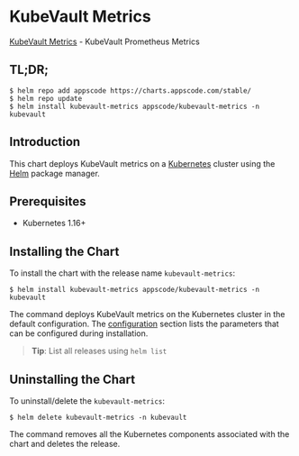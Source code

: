 # KubeVault Metrics

[KubeVault Metrics](https://github.com/kubevault) - KubeVault Prometheus Metrics

## TL;DR;

```console
$ helm repo add appscode https://charts.appscode.com/stable/
$ helm repo update
$ helm install kubevault-metrics appscode/kubevault-metrics -n kubevault
```

## Introduction

This chart deploys KubeVault metrics on a [Kubernetes](http://kubernetes.io) cluster using the [Helm](https://helm.sh) package manager.

## Prerequisites

- Kubernetes 1.16+

## Installing the Chart

To install the chart with the release name `kubevault-metrics`:

```console
$ helm install kubevault-metrics appscode/kubevault-metrics -n kubevault
```

The command deploys KubeVault metrics on the Kubernetes cluster in the default configuration. The [configuration](#configuration) section lists the parameters that can be configured during installation.

> **Tip**: List all releases using `helm list`

## Uninstalling the Chart

To uninstall/delete the `kubevault-metrics`:

```console
$ helm delete kubevault-metrics -n kubevault
```

The command removes all the Kubernetes components associated with the chart and deletes the release.


